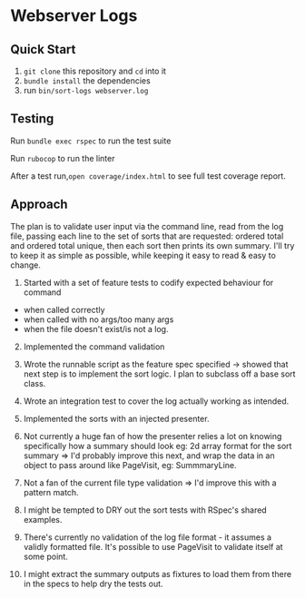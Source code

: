 # Webserver Logs

## Quick Start


1. `git clone` this repository and `cd` into it
2. `bundle install` the dependencies
3. run `bin/sort-logs webserver.log`

## Testing

Run `bundle exec rspec` to run the test suite

Run `rubocop` to run the linter

After a test run,`open coverage/index.html` to see full test coverage report.

## Approach

The plan is to validate user input via the command line, read from the log file, passing each line to the set of sorts that are requested: ordered total and ordered total unique, then each sort then prints its own summary. I'll try to keep it as simple as possible, while keeping it easy to read & easy to change.

1. Started with a set of feature tests to codify expected behaviour for command
- when called correctly
- when called with no args/too many args
- when the file doesn't exist/is not a log.

2. Implemented the command validation

3. Wrote the runnable script as the feature spec specified -> showed that next step is to implement the sort logic. I plan to subclass off a base sort class.

4. Wrote an integration test to cover the log actually working as intended.

5. Implemented the sorts with an injected presenter.

6. Not currently a huge fan of how the presenter relies a lot on knowing specifically how a summary should look eg: 2d array format for the sort summary => I'd probably improve this next, and wrap the data in an object to pass around like PageVisit, eg: SummmaryLine.

7. Not a fan of the current file type validation => I'd improve this with a pattern match.

8. I might be tempted to DRY out the sort tests with RSpec's shared examples.

9. There's currently no validation of the log file format - it assumes a validly formatted file. It's possible to use PageVisit to validate itself at some point.

10. I might extract the summary outputs as fixtures to load them from there in the specs to help dry the tests out.
